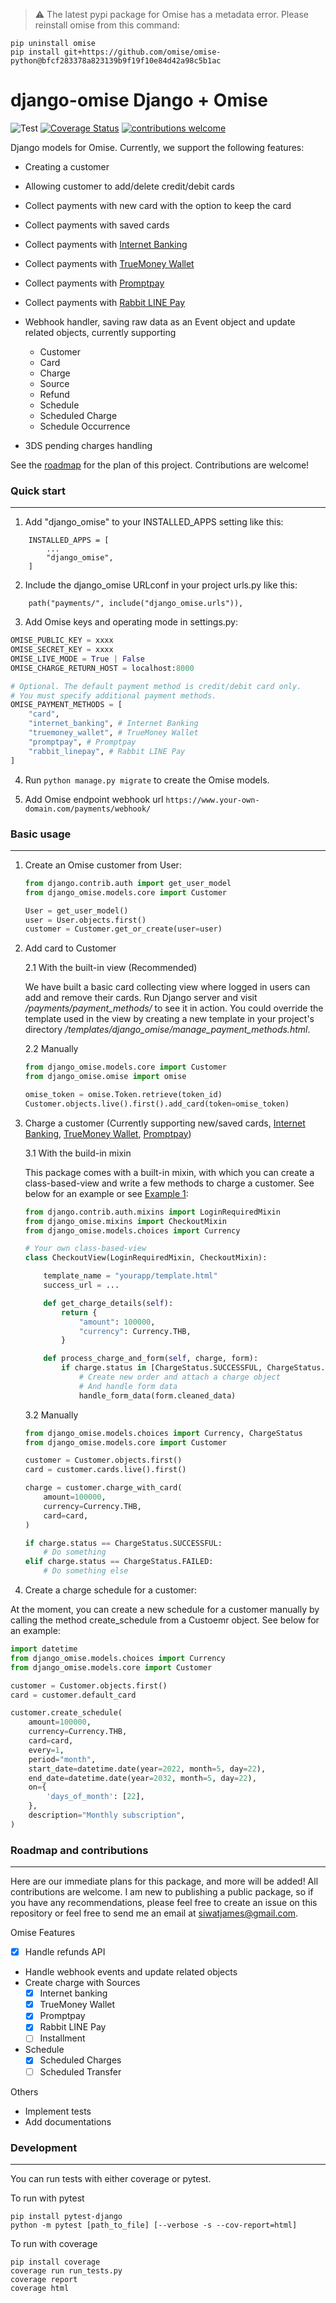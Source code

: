 > :warning: The latest pypi package for Omise has a metadata error. Please reinstall omise from this command:

```
pip uninstall omise
pip install git+https://github.com/omise/omise-python@bfcf283378a823139b9f19f10e84d42a98c5b1ac
```

# django-omise Django + Omise

![Test](https://github.com/jamesx00/django-omise/actions/workflows/tests.yml/badge.svg)
[![Coverage Status](https://coveralls.io/repos/github/jamesx00/django-omise/badge.svg?branch=master)](https://coveralls.io/github/jamesx00/django-omise?branch=master)
[![contributions welcome](https://img.shields.io/badge/contributions-welcome-brightgreen.svg?style=flat)](https://github.com/jamesx00/django-omise/issues)

Django models for Omise. Currently, we support the following features:

-   Creating a customer
-   Allowing customer to add/delete credit/debit cards
-   Collect payments with new card with the option to keep the card
-   Collect payments with saved cards
-   Collect payments with [Internet Banking](https://www.omise.co/internet-banking)
-   Collect payments with [TrueMoney Wallet](https://www.omise.co/truemoney-wallet)
-   Collect payments with [Promptpay](https://www.omise.co/promptpay)
-   Collect payments with [Rabbit LINE Pay](https://www.omise.co/rabbit-linepay)
-   Webhook handler, saving raw data as an Event object and update related objects, currently supporting

    -   Customer
    -   Card
    -   Charge
    -   Source
    -   Refund
    -   Schedule
    -   Scheduled Charge
    -   Schedule Occurrence

-   3DS pending charges handling

See the [roadmap](#roadmap-and-contributions) for the plan of this project. Contributions are welcome!

### Quick start

---

1. Add "django_omise" to your INSTALLED_APPS setting like this:

```
    INSTALLED_APPS = [
        ...
        "django_omise",
    ]
```

2. Include the django_omise URLconf in your project urls.py like this:

```
    path("payments/", include("django_omise.urls")),
```

3. Add Omise keys and operating mode in settings.py:

```python
OMISE_PUBLIC_KEY = xxxx
OMISE_SECRET_KEY = xxxx
OMISE_LIVE_MODE = True | False
OMISE_CHARGE_RETURN_HOST = localhost:8000

# Optional. The default payment method is credit/debit card only.
# You must specify additional payment methods.
OMISE_PAYMENT_METHODS = [
    "card",
    "internet_banking", # Internet Banking
    "truemoney_wallet", # TrueMoney Wallet
    "promptpay", # Promptpay
    "rabbit_linepay", # Rabbit LINE Pay
]
```

4. Run `python manage.py migrate` to create the Omise models.

5. Add Omise endpoint webhook url `https://www.your-own-domain.com/payments/webhook/`

### Basic usage

---

1. Create an Omise customer from User:

    ```python
    from django.contrib.auth import get_user_model
    from django_omise.models.core import Customer

    User = get_user_model()
    user = User.objects.first()
    customer = Customer.get_or_create(user=user)
    ```

2. Add card to Customer

    2.1 With the built-in view (Recommended)

    We have built a basic card collecting view where logged in users can add and remove their cards. Run Django server and visit _/payments/payment_methods/_ to see it in action. You could override the template used in the view by creating a new template in your project's directory _/templates/django_omise/manage_payment_methods.html_.

    2.2 Manually

    ```python
    from django_omise.models.core import Customer
    from django_omise.omise import omise

    omise_token = omise.Token.retrieve(token_id)
    Customer.objects.live().first().add_card(token=omise_token)
    ```

3. Charge a customer (Currently supporting new/saved cards, [Internet Banking](https://www.omise.co/internet-banking), [TrueMoney Wallet](https://www.omise.co/truemoney-wallet), [Promptpay](https://www.omise.co/promptpay))

    3.1 With the build-in mixin

    This package comes with a built-in mixin, with which you can create a class-based-view and write a few methods to charge a customer. See below for an example or see [Example 1](./examples/):

    ```python
    from django.contrib.auth.mixins import LoginRequiredMixin
    from django_omise.mixins import CheckoutMixin
    from django_omise.models.choices import Currency

    # Your own class-based-view
    class CheckoutView(LoginRequiredMixin, CheckoutMixin):

        template_name = "yourapp/template.html"
        success_url = ...

        def get_charge_details(self):
            return {
                "amount": 100000,
                "currency": Currency.THB,
            }

        def process_charge_and_form(self, charge, form):
            if charge.status in [ChargeStatus.SUCCESSFUL, ChargeStatus.PENDING]:
                # Create new order and attach a charge object
                # And handle form data
                handle_form_data(form.cleaned_data)
    ```

    3.2 Manually

    ```python
    from django_omise.models.choices import Currency, ChargeStatus
    from django_omise.models.core import Customer

    customer = Customer.objects.first()
    card = customer.cards.live().first()

    charge = customer.charge_with_card(
        amount=100000,
        currency=Currency.THB,
        card=card,
    )

    if charge.status == ChargeStatus.SUCCESSFUL:
        # Do something
    elif charge.status == ChargeStatus.FAILED:
        # Do something else
    ```

4. Create a charge schedule for a customer:

At the moment, you can create a new schedule for a customer manually by calling the method create_schedule from a Custoemr object. See below for an example:

```python
import datetime
from django_omise.models.choices import Currency
from django_omise.models.core import Customer

customer = Customer.objects.first()
card = customer.default_card

customer.create_schedule(
    amount=100000,
    currency=Currency.THB,
    card=card,
    every=1,
    period="month",
    start_date=datetime.date(year=2022, month=5, day=22),
    end_date=datetime.date(year=2032, month=5, day=22),
    on={
        'days_of_month': [22],
    },
    description="Monthly subscription",
)
```

### Roadmap and contributions

---

Here are our immediate plans for this package, and more will be added! All contributions are welcome. I am new to publishing a public package, so if you have any recommendations, please feel free to create an issue on this repository or feel free to send me an email at siwatjames@gmail.com.

Omise Features

-   [x] Handle refunds API
-   Handle webhook events and update related objects
-   Create charge with Sources
    -   [x] Internet banking
    -   [x] TrueMoney Wallet
    -   [x] Promptpay
    -   [x] Rabbit LINE Pay
    -   [ ] Installment
-   Schedule
    -   [x] Scheduled Charges
    -   [ ] Scheduled Transfer

Others

-   Implement tests
-   Add documentations

### Development

---

You can run tests with either coverage or pytest.

To run with pytest

```shell
pip install pytest-django
python -m pytest [path_to_file] [--verbose -s --cov-report=html]
```

To run with coverage

```shell
pip install coverage
coverage run run_tests.py
coverage report
coverage html
```
